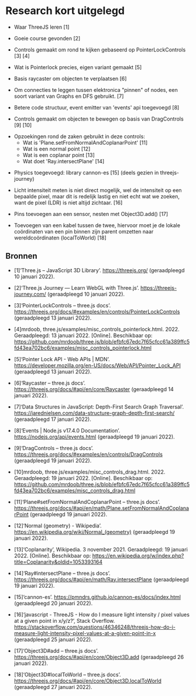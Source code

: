 # Research kort uitgelegd
- Waar ThreeJS leren [1]
+ Goeie course gevonden [2]
- Controls gemaakt om rond te kijken gebaseerd op PointerLockControls [3] [4]
+ Wat is Pointerlock precies, eigen variant gemaakt [5]
- Basis raycaster om objecten te verplaatsen [6]
+ Om connecties te leggen tussen elektronica "pinnen" of nodes, een soort variant van Graphs en DFS gebruikt. [7]
- Betere code structuur, event emitter van 'events' api toegevoegd [8]
+ Controls gemaakt om objecten te bewegen op basis van DragControls [9] [10]
- Opzoekingen rond de zaken gebruikt in deze controls:
  - Wat is 'Plane.setFromNormalAndCoplanarPoint' [11]
  - Wat is een normal point [12]
  - Wat is een coplanar point [13]
  - Wat doet 'Ray.intersectPlane' [14]
+ Physics toegevoegd: library cannon-es [15] (deels gezien in threejs-journey)
- Licht intensiteit meten is niet direct mogelijk, wel de intensiteit op een bepaalde pixel, maar dit is redelijk lastig en niet echt wat we zoeken, want de pixel (LDR) is niet altijd zichtaar. [16]
+ Pins toevoegen aan een sensor, nesten met Object3D.add() [17]
- Toevoegen van een kabel tussen de twee, hiervoor moet je de lokale coördinaten van een pin binnen zijn parent omzetten naar wereldcoördinaten (localToWorld) [18]

## Bronnen
- [1]‘Three.js – JavaScript 3D Library’. https://threejs.org/ (geraadpleegd 10 januari 2022).
+ [2]‘Three.js Journey — Learn WebGL with Three.js’. https://threejs-journey.com/ (geraadpleegd 10 januari 2022).
- [3]‘PointerLockControls – three.js docs’. https://threejs.org/docs/#examples/en/controls/PointerLockControls (geraadpleegd 13 januari 2022).
+ [4]mrdoob, three.js/examples/misc_controls_pointerlock.html. 2022. Geraadpleegd: 13 januari 2022. [Online]. Beschikbaar op: https://github.com/mrdoob/three.js/blob/efbfc67edc7f65cfcc61a389ffc5fd43ea702bc6/examples/misc_controls_pointerlock.html
- [5]‘Pointer Lock API - Web APIs | MDN’. https://developer.mozilla.org/en-US/docs/Web/API/Pointer_Lock_API (geraadpleegd 13 januari 2022).
+ [6]‘Raycaster – three.js docs’. https://threejs.org/docs/#api/en/core/Raycaster (geraadpleegd 14 januari 2022).
- [7]‘Data Structures in JavaScript: Depth-First Search Graph Traversal’. https://jarednielsen.com/data-structure-graph-depth-first-search/ (geraadpleegd 17 januari 2022).
+ [8]‘Events | Node.js v17.4.0 Documentation’. https://nodejs.org/api/events.html (geraadpleegd 19 januari 2022).
- [9]‘DragControls – three.js docs’. https://threejs.org/docs/#examples/en/controls/DragControls (geraadpleegd 19 januari 2022).
+ [10]mrdoob, three.js/examples/misc_controls_drag.html. 2022. Geraadpleegd: 19 januari 2022. [Online]. Beschikbaar op: https://github.com/mrdoob/three.js/blob/efbfc67edc7f65cfcc61a389ffc5fd43ea702bc6/examples/misc_controls_drag.html
- [11]‘Plane#setFromNormalAndCoplanarPoint – three.js docs’. https://threejs.org/docs/#api/en/math/Plane.setFromNormalAndCoplanarPoint (geraadpleegd 19 januari 2022).
+ [12]‘Normal (geometry) - Wikipedia’. https://en.wikipedia.org/wiki/Normal_(geometry) (geraadpleegd 19 januari 2022).
- [13]‘Coplanarity’, Wikipedia. 3 november 2021. Geraadpleegd: 19 januari 2022. [Online]. Beschikbaar op: https://en.wikipedia.org/w/index.php?title=Coplanarity&oldid=1053393164
+ [14]‘Ray#intersectPlane – three.js docs’. https://threejs.org/docs/#api/en/math/Ray.intersectPlane (geraadpleegd 19 januari 2022).
- [15]‘cannon-es’. https://pmndrs.github.io/cannon-es/docs/index.html (geraadpleegd 20 januari 2022).
+ [16]‘javascript - ThreeJS - How do I measure light intensity / pixel values at a given point in x/y/z?’, Stack Overflow. https://stackoverflow.com/questions/46346248/threejs-how-do-i-measure-light-intensity-pixel-values-at-a-given-point-in-x (geraadpleegd 25 januari 2022).
- [17]‘Object3D#add – three.js docs’. https://threejs.org/docs/#api/en/core/Object3D.add (geraadpleegd 26 januari 2022).
+ [18]‘Object3D#localToWorld – three.js docs’. https://threejs.org/docs/#api/en/core/Object3D.localToWorld (geraadpleegd 27 januari 2022).
